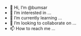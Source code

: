 - 👋 Hi, I’m @bumsar
- 👀 I’m interested in ...
- 🌱 I’m currently learning ...
- 💞️ I’m looking to collaborate on ...
- 📫 How to reach me ...

<!---
bumsar/bumsar is a ✨ special ✨ repository because its `README.md` (this file) appears on your GitHub profile.
You can click the Preview link to take a look at your changes.
--->
